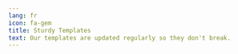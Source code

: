 ```yaml
---
lang: fr
icon: fa-gem
title: Sturdy Templates
text: Our templates are updated regularly so they don't break.
---
```

